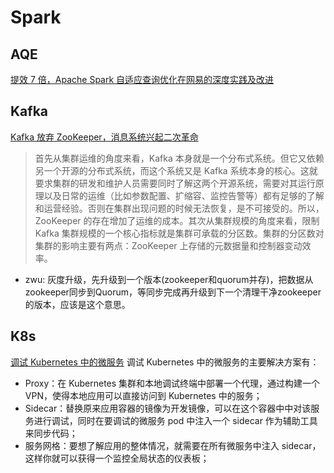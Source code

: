 # Spark

## AQE
[提效 7 倍，Apache Spark 自适应查询优化在网易的深度实践及改进](https://www.infoq.cn/article/TzJs9v8apVOlyvSRWvEo)

## Kafka
[Kafka 放弃 ZooKeeper，消息系统兴起二次革命](https://www.infoq.cn/article/PHF3gFjUTDhWmctg6kXe)
>首先从集群运维的角度来看，Kafka 本身就是一个分布式系统。但它又依赖另一个开源的分布式系统，而这个系统又是 Kafka 系统本身的核心。这就要求集群的研发和维护人员需要同时了解这两个开源系统，需要对其运行原理以及日常的运维（比如参数配置、扩缩容、监控告警等）都有足够的了解和运营经验。否则在集群出现问题的时候无法恢复，是不可接受的。所以，ZooKeeper 的存在增加了运维的成本。其次从集群规模的角度来看，限制 Kafka 集群规模的一个核心指标就是集群可承载的分区数。集群的分区数对集群的影响主要有两点：ZooKeeper 上存储的元数据量和控制器变动效率。
- zwu: 灰度升级，先升级到一个版本(zookeeper和quorum并存)，把数据从zookeeper同步到Quorum，等同步完成再升级到下一个清理干净zookeeper的版本，应该是这个意思。

## K8s

[调试 Kubernetes 中的微服务](https://jimmysong.io/blog/how-to-debug-microservices-in-kubernetes-with-proxy-sidecar-or-service-mesh/)
调试 Kubernetes 中的微服务的主要解决方案有：
- Proxy：在 Kubernetes 集群和本地调试终端中部署一个代理，通过构建一个 VPN，使得本地应用可以直接访问到 Kubernetes 中的服务；
- Sidecar：替换原来应用容器的镜像为开发镜像，可以在这个容器中中对该服务进行调试，同时在要调试的微服务 pod 中注入一个 sidecar 作为辅助工具来同步代码；
- 服务网格：要想了解应用的整体情况，就需要在所有微服务中注入 sidecar，这样你就可以获得一个监控全局状态的仪表板；
